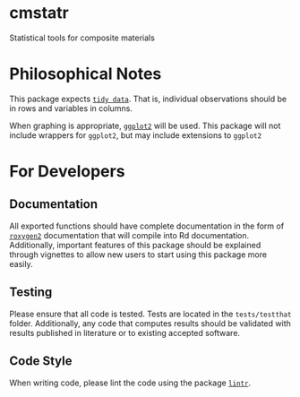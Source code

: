 # cmstatr
Statistical tools for composite materials

# Philosophical Notes
This package expects [`tidy data`](https://cran.r-project.org/web/packages/tidyr/vignettes/tidy-data.html). That is, individual observations should be in rows and variables in columns.

When graphing is appropriate, [`ggplot2`](https://cran.r-project.org/web/packages/ggplot2/index.html) will be used. This package will not include wrappers for `ggplot2`, but may include extensions to `ggplot2`

# For Developers
## Documentation
All exported functions should have complete documentation in the form of [`roxygen2`](https://cran.r-project.org/package=roxygen2) documentation that will compile into Rd documentation. Additionally, important features of this package should be explained through vignettes to allow new users to start using this package more easily.

## Testing
Please ensure that all code is tested. Tests are located in the `tests/testthat` folder. Additionally, any code that computes results should be validated with results published in literature or to existing accepted software.

## Code Style
When writing code, please lint the code using the package [`lintr`](https://cran.r-project.org/web/packages/lintr/README.html).
